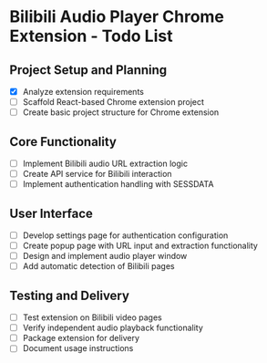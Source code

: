 # Bilibili Audio Player Chrome Extension - Todo List

## Project Setup and Planning
- [x] Analyze extension requirements
- [ ] Scaffold React-based Chrome extension project
- [ ] Create basic project structure for Chrome extension

## Core Functionality
- [ ] Implement Bilibili audio URL extraction logic
- [ ] Create API service for Bilibili interaction
- [ ] Implement authentication handling with SESSDATA

## User Interface
- [ ] Develop settings page for authentication configuration
- [ ] Create popup page with URL input and extraction functionality
- [ ] Design and implement audio player window
- [ ] Add automatic detection of Bilibili pages

## Testing and Delivery
- [ ] Test extension on Bilibili video pages
- [ ] Verify independent audio playback functionality
- [ ] Package extension for delivery
- [ ] Document usage instructions
